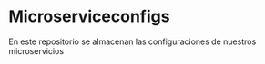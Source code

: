 # Microserviceconfigs
En este repositorio se almacenan las configuraciones de nuestros microservicios
